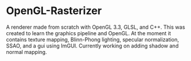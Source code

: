 # OpenGL-Rasterizer
A renderer made from scratch with OpenGL 3.3, GLSL, and C++. This was created to learn the graphics pipeline and OpenGL. At the moment it contains texture mapping, Blinn-Phong lighting, specular normalization, SSAO, and a gui using ImGUI. Currently working on adding shadow and normal mapping.
